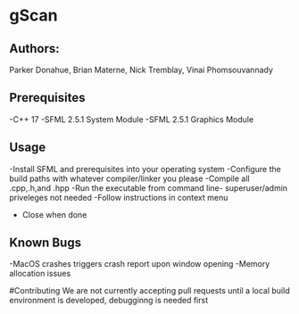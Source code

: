 # gScan
## Authors: 
Parker Donahue, Brian Materne, Nick Tremblay, Vinai Phomsouvannady

## Prerequisites
-C++ 17 
-SFML 2.5.1 System Module
-SFML 2.5.1 Graphics Module

## Usage
-Install SFML and prerequisites into your operating system
-Configure the build paths with whatever compiler/linker you please 
-Compile all .cpp,.h,and .hpp 
-Run the executable from command line- superuser/admin priveleges not needed
-Follow instructions in context menu 
- Close when done 

## Known Bugs
-MacOS crashes triggers crash report upon window opening 
-Memory allocation issues 

#Contributing 
We are not currently accepting pull requests until a local build environment is developed, debugginng is needed first 
